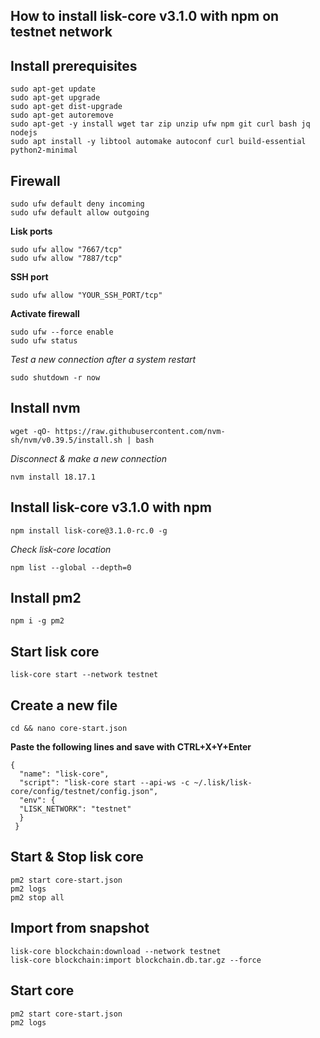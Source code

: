 ## How to install lisk-core v3.1.0 with npm on testnet network

## Install prerequisites
```shell
sudo apt-get update
sudo apt-get upgrade
sudo apt-get dist-upgrade
sudo apt-get autoremove
sudo apt-get -y install wget tar zip unzip ufw npm git curl bash jq nodejs
sudo apt install -y libtool automake autoconf curl build-essential python2-minimal
```

## Firewall
```shell
sudo ufw default deny incoming
sudo ufw default allow outgoing
```
**Lisk ports**
```shell
sudo ufw allow "7667/tcp"
sudo ufw allow "7887/tcp"
```
**SSH port**
```shell
sudo ufw allow "YOUR_SSH_PORT/tcp"
```

**Activate firewall**
```shell
sudo ufw --force enable
sudo ufw status
```

*Test a new connection after a system restart*
```shell
sudo shutdown -r now
```

## Install nvm
```shell
wget -qO- https://raw.githubusercontent.com/nvm-sh/nvm/v0.39.5/install.sh | bash
```

*Disconnect & make a new connection*

```shell
nvm install 18.17.1
```

## Install lisk-core v3.1.0 with npm
```shell
npm install lisk-core@3.1.0-rc.0 -g
```

*Check lisk-core location*
```shell
npm list --global --depth=0
```

## Install pm2
```shell
npm i -g pm2
```

## Start lisk core
```shell
lisk-core start --network testnet
```

## Create a new file
```shell
cd && nano core-start.json
```

**Paste the following lines and save with CTRL+X+Y+Enter**

```shell
{
  "name": "lisk-core",
  "script": "lisk-core start --api-ws -c ~/.lisk/lisk-core/config/testnet/config.json",
  "env": {
  "LISK_NETWORK": "testnet"
  }
 }
```

## Start & Stop lisk core
```shell
pm2 start core-start.json
pm2 logs
pm2 stop all
```

## Import from snapshot
```shell
lisk-core blockchain:download --network testnet
lisk-core blockchain:import blockchain.db.tar.gz --force
```

## Start core
```shell
pm2 start core-start.json
pm2 logs
```
